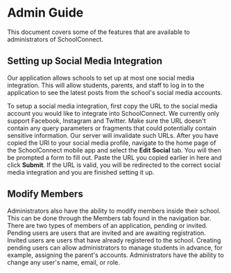 # Admin Guide

This document covers some of the features that are available to administrators of SchoolConnect.

## Setting up Social Media Integration

Our application allows schools to set up at most one social media integration. This will allow students, parents, and staff to log in to the application to see the latest posts from the school's social media accounts.

To setup a social media integration, first copy the URL to the social media account you would like to integrate into SchoolConnect. We currently only support Facebook, Instagram and Twitter. Make sure the URL doesn't contain any query parameters or fragments that could potentially contain sensitive information. Our server will invalidate such URLs. After you have copied the URl to your social media profile, navigate to the home page of the SchoolConnect mobile app and select the **Edit Social** tab. You will then be prompted a form to fill out. Paste the URL you copied earlier in here and click **Submit**. If the URL is valid, you will be redirected to the correct social media integration and you are finished setting it up.

## Modify Members

Administrators also have the ability to modify members inside their school. This can be done through the Members tab found in the navigation bar. There are two types of members of an application, pending or invited. Pending users are users that are invited and are awaiting registration. Invited users are users that have already registered to the school. Creating pending users can allow administrators to manage students in advance, for example, assigning the parent's accounts. Administrators have the ability to change any user's name, email, or role.
